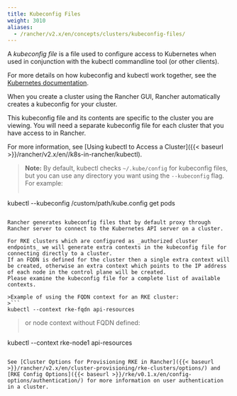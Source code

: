 ```yaml
---
title: Kubeconfig Files
weight: 3010
aliases:
  - /rancher/v2.x/en/concepts/clusters/kubeconfig-files/
---
```


A _kubeconfig file_ is a file used to configure access to Kubernetes when used in conjunction with the kubectl commandline tool (or other clients).

For more details on how kubeconfig and kubectl work together, see the [Kubernetes documentation](https://kubernetes.io/docs/tasks/access-application-cluster/configure-access-multiple-clusters/).

When you create a cluster using the Rancher GUI, Rancher automatically creates a kubeconfig for your cluster.

This kubeconfig file and its contents are specific to the cluster you are viewing. You will need a separate kubeconfig file for each cluster that you have access to in Rancher.

For more information, see [Using kubectl to Access a Cluster]({{< baseurl >}}/rancher/v2.x/en//k8s-in-rancher/kubectl).

>**Note:** By default, kubectl checks `~/.kube/config` for kubeconfig files, but you can use any directory you want using the `--kubeconfig` flag. For example:
>```
kubectl --kubeconfig /custom/path/kube.config get pods
```

Rancher generates kubeconfig files that by default proxy through Rancher server to connect to the Kubernetes API server on a cluster.

For RKE clusters which are configured as _authorized cluster endpoints_ we will generate extra contexts in the kubeconfig file for connecting directly to a cluster.
If an FQDN is defined for the cluster then a single extra context will be created, otherwise an extra context which points to the IP address of each node in the control plane will be created.
Please examine the kubeconfig file for a complete list of available contexts.

>Example of using the FQDN context for an RKE cluster:
>```
kubectl --context rke-fqdn api-resources
```
>or node context without FQDN defined:
>```
kubectl --context rke-node1 api-resources
```

See [Cluster Options for Provisioning RKE in Rancher]({{< baseurl >}}/rancher/v2.x/en/cluster-provisioning/rke-clusters/options/) and [RKE Config Options]({{< baseurl >}}/rke/v0.1.x/en/config-options/authentication/) for more information on user authentication in a cluster.
